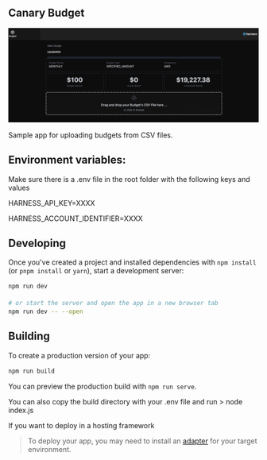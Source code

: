 
## Canary Budget 

![Screenshot of Canary Budget](screenshot.png)

Sample app for uploading budgets from CSV files.

## Environment variables:
Make sure there is a .env file in the root folder with the following keys and values

HARNESS_API_KEY=XXXX

HARNESS_ACCOUNT_IDENTIFIER=XXXX

## Developing

Once you've created a project and installed dependencies with `npm install` (or `pnpm install` or `yarn`), start a development server:

```bash
npm run dev

# or start the server and open the app in a new browser tab
npm run dev -- --open
```

## Building

To create a production version of your app:

```bash
npm run build
```

You can preview the production build with `npm run serve`.

You can also copy the build directory with your .env file and run > node index.js

If you want to deploy in a hosting framework
> To deploy your app, you may need to install an [adapter](https://svelte.dev/docs/kit/adapters) for your target environment.
